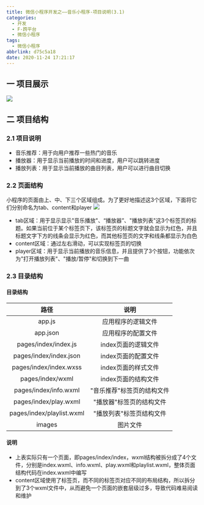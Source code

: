 ```yaml
---
title: 微信小程序开发之——音乐小程序-项目说明(3.1)
categories:
  - 开发
  - F-跨平台
  - 微信小程序
tags:
  - 微信小程序
abbrlink: d75c5a18
date: 2020-11-24 17:21:17
---
```

## 一 项目展示

![][1]
<!--more-->

## 二 项目结构
### 2.1 项目说明

* 音乐推荐：用于向用户推荐一些热门的音乐
* 播放器：用于显示当前播放的时间和进度，用户可以跳转进度
* 播放列表：用于显示当前播放的曲目列表，用户可以进行曲目切换

### 2.2 页面结构

小程序的页面由上、中、下三个区域组成。为了更好地描述这3个区域，下面将它们分别命名为tab、content和player
![][2]

* tab区域：用于显示显示"音乐播放"、“播放器”、"播放列表"这3个标签页的标题。如果当前位于某个标签页下，该标签页的标题文字就会显示为红色，并且标题文字下方的线条会显示为红色，而其他标签页的文字和线条都显示为白色
* content区域：通过左右滑动，可以实现标签页的切换
* player区域：用于显示当前播放的音乐信息，并且提供了3个按钮，功能依次为"打开播放列表"、"播放/暂停"和切换到下一曲

### 2.3 目录结构

#### 目录结构

|           路径            |            说明            |
| :-----------------------: | :------------------------: |
|          app.js           |     应用程序的逻辑文件     |
|         app.json          |     应用程序的配置文件     |
|   pages/index/index.js    |    index页面的逻辑文件     |
|  pages/index/index.json   |    index页面的配置文件     |
|  pages/index/index.wxss   |    index页面的样式文件     |
|     pages/index/wxml      |    index页面的结构文件     |
|   pages/index/info.wxml   | "音乐推荐"标签页的结构文件 |
|   pages/index/play.wxml   |  "播放器"标签页的结构文件  |
| pages/index/playlist.wxml |  "播放列表"标签页结构文件  |
|          images           |          图片文件          |

#### 说明

* 上表实际只有一个页面，即pages/index/index，wxml结构被拆分成了4个文件，分别是index.wxml、info.wxml、play.wxml和playlist.wxml，整体页面结构代码在index.wxml中编写
* content区域使用了标签页，而不同的标签页对应不同的布局结构，所以拆分到了3个wxml文件中，从而避免一个页面的嵌套层级过多，导致代码难易阅读和维护




[1]:https://raw.githubusercontent.com/PGzxc/CDN/master/blog-wechat/wechat-music-project-view.gif
[2]:https://raw.githubusercontent.com/PGzxc/CDN/master/blog-wechat/wechat-music-project-struct.png